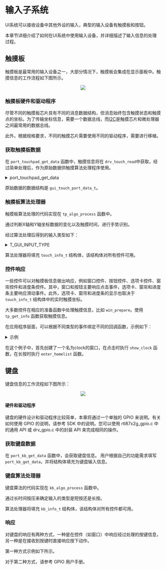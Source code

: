 # 输入子系统

UI系统可以接收设备中其他外设的输入，典型的输入设备有触摸板和按钮。

本章节详细介绍了如何在UI系统中使用输入设备，并详细描述了输入信息的处理过程。

## 触摸板

触摸板是最常用的输入设备之一，大部分情况下，触摸板会集成在显示面板中。触摸信息的工作流程如下图所示。

<center><img src="https://foruda.gitee.com/images/1703054242639518699/13e78a92_9325830.png",alt="Touchpad Information Flow"/></center>

### 触摸板硬件和驱动程序

尽管不同的触摸板芯片具有不同的消息数据结构，但消息始终包含触摸状态和触摸点的坐标。为了传输坐标信息，需要一个数据总线，而[I2C](/Glossary.rst#term-I2C)是触摸芯片和微处理器之间最常用的数据总线。

此外，根据规格要求，不同的触摸芯片需要使用不同的驱动程序，需要进行移植。

### 获取触摸板数据

在 `port_touchpad_get_data` 函数中，触摸信息将在 `drv_touch_read`中获取，经过简单处理后，作为原始数据供触摸算法处理程序使用。

<details> <summary>port_touchpad_get_data</summary>

```C
struct gui_touch_port_data *port_touchpad_get_data()
{
    uint16_t x = 0;
    uint16_t y = 0;
    bool pressing = 0;

    if (drv_touch_read(&x, &y, &pressing) == false)
    {
        return NULL;
    }
    if (pressing == true)
    {
        raw_data.event = 2;
    }
    else
    {
        raw_data.event = 1;
    }


    raw_data.timestamp_ms = os_sys_tick_get();

    raw_data.width = 0;
    raw_data.x_coordinate = x;
    raw_data.y_coordinate = y;
    //gui_log("event = %d, x = %d, y = %d, \n", raw_data.event, raw_data.x_coordinate, raw_data.y_coordinate);

    return &raw_data;
}
```

</details>

原始数据的数据结构是 `gui_touch_port_data_t`。

### 触摸板算法处理器

触摸板算法处理的代码实现在 `tp_algo_process` 函数中。

通过判断X轴和Y轴坐标数据的变化以及触摸时间，进行手势识别。

经过算法处理后得到的输入类型如下：

<details> <summary>T_GUI_INPUT_TYPE</summary>

```C
typedef enum
{
    TOUCH_INIT      = 0x100,
    TOUCH_HOLD_X,
    TOUCH_HOLD_Y,
    TOUCH_SHORT,
    TOUCH_LONG,
    TOUCH_ORIGIN_FROM_X,
    TOUCH_ORIGIN_FROM_Y,
    TOUCH_LEFT_SLIDE,
    TOUCH_RIGHT_SLIDE,
    TOUCH_UP_SLIDE,
    TOUCH_DOWN_SLIDE,
    TOUCH_SHORT_BUTTON,
    TOUCH_LONG_BUTTON,
    TOUCH_UP_SLIDE_TWO_PAGE,
    TOUCH_DOWN_SLIDE_TWO_PAGE,
    TOUCH_INVALIDE,

    KB_INIT      = 0x200,
    KB_SHORT,
    KB_LONG,
    KB_INVALIDE,
} T_GUI_INPUT_TYPE;
```

</details>

算法处理器将填充 `touch_info_t` 结构体，该结构体对所有控件可用。

### 控件响应

一些控件可以对触摸板信息做出响应，例如窗口控件、按钮控件、选项卡控件、窗帘控件和进度条控件。其中，窗口和按钮主要响应点击事件，选项卡、窗帘和进度条主要响应滑动事件。此外，选项卡、窗帘和进度条的显示也取决于 `touch_info_t` 结构体中的实时触摸坐标。

大多数控件在相应的准备函数中处理触摸信息，比如 `win_prepare`。使用 `tp_get_info` 函数获取触摸信息。

在应用程序层面，可以根据不同类型的事件绑定不同的回调函数，示例如下：
<details> <summary>示例</summary>

```C
gui_img_t *hour;
gui_img_t *minute;
gui_img_t *second;
void show_clock(void *obj, gui_event_t e)
{
    if (GET_BASE(hour) == false)
    {
        gui_obj_show(hour, false);
        gui_obj_show(minute, false);
        gui_obj_show(second, false);
        gui_img_set_attribute((gui_img_t *)home_bg, "home_bg", home[1], 0, 0);
    }
    else
    {
        gui_obj_show(hour, true);
        gui_obj_show(minute, true);
        gui_obj_show(second, true);
        gui_img_set_attribute((gui_img_t *)home_bg, "home_bg", home[0], 0, 0);
    }
}
void enter_homelist(void *obj, gui_event_t e)
{
    gui_log("enter_tablist \n");
    gui_switch_app(gui_current_app(), get_app_homelist());
}
void design_tab_home(void *parent)
{
    hour = gui_img_create_from_mem(parent, "hour", TIME_HOUR_BIN, 160, 192, 0, 0);
    minute = gui_img_create_from_mem(parent, "minute", TIME_MUNITE_BIN, 160, 192, 0, 0);
    second = gui_img_create_from_mem(parent, "second", TIME_SECOND_BIN, 160, 192, 0, 0);
    gui_win_t *clock = gui_win_create(parent, "clock", 0, 84, 320, 300);
    gui_obj_add_event_cb(clock, (gui_event_cb_t)show_clock, GUI_EVENT_TOUCH_CLICKED, NULL);
    gui_obj_add_event_cb(clock, (gui_event_cb_t)enter_homelist, GUI_EVENT_TOUCH_LONG, NULL);
}
```

</details>

在这个例子中，首先创建了一个名为clock的窗口，在点击时执行 `show_clock` 函数，在长按时执行 `enter_homelist` 函数。

## 键盘

键盘信息的工作流程如下图所示：

<center><img src="https://foruda.gitee.com/images/1703054218572846675/2cd18af7_9325830.png",alt="Keyboard Information Flow"/></center>

#### 硬件和驱动程序

键盘的硬件设计和驱动程序比较简单，本章将通过一个单独的 GPIO 来说明。有关如何使用 GPIO 的说明，请参考 SDK 中的说明。您可以使用 rtl87x2g_gpio.c 中的通用 API 或 drv_gpio.c 中的封装 API 来完成相同的操作。

### 获取键盘数据

在 `port_kb_get_data` 函数中，会获取键盘信息。 用户根据自己的功能需求填写 `port_kb_get_data`，并将结构体填充为键盘输入信息。

### 键盘算法处理器

键盘算法的代码实现在 `kb_algo_process` 函数中。

通过长时间按压来确定输入的类型是短按还是长按。

算法处理器将填充 `kb_info_t` 结构体，该结构体对所有控件都可用。

### 响应

对键盘的响应有两种方式，一种是在控件（如窗口）中响应经过处理的按键信息，另一种是在接收到按键时直接响应按下动作。

第一种方式示例如下所示。

对于第二种方式，请参考 GPIO 用户手册。